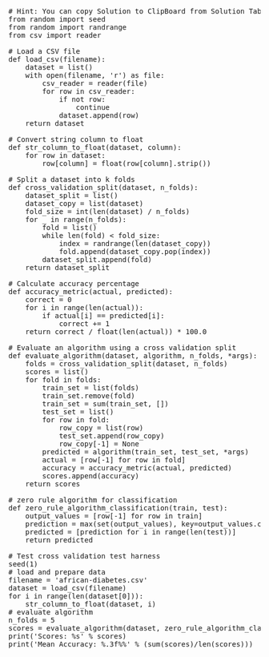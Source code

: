 <pre class="file" data-target="clipboard">
# Hint: You can copy Solution to ClipBoard from Solution Tab in Step 3
from random import seed
from random import randrange
from csv import reader

# Load a CSV file
def load_csv(filename):
    dataset = list()
    with open(filename, 'r') as file:
        csv_reader = reader(file)
        for row in csv_reader:
            if not row:
                continue
            dataset.append(row)
    return dataset

# Convert string column to float
def str_column_to_float(dataset, column):
    for row in dataset:
        row[column] = float(row[column].strip())

# Split a dataset into k folds
def cross_validation_split(dataset, n_folds):
    dataset_split = list()
    dataset_copy = list(dataset)
    fold_size = int(len(dataset) / n_folds)
    for _ in range(n_folds):
        fold = list()
        while len(fold) < fold_size:
            index = randrange(len(dataset_copy))
            fold.append(dataset_copy.pop(index))
        dataset_split.append(fold)
    return dataset_split

# Calculate accuracy percentage
def accuracy_metric(actual, predicted):
    correct = 0
    for i in range(len(actual)):
        if actual[i] == predicted[i]:
            correct += 1
    return correct / float(len(actual)) * 100.0

# Evaluate an algorithm using a cross validation split
def evaluate_algorithm(dataset, algorithm, n_folds, *args):
    folds = cross_validation_split(dataset, n_folds)
    scores = list()
    for fold in folds:
        train_set = list(folds)
        train_set.remove(fold)
        train_set = sum(train_set, [])
        test_set = list()
        for row in fold:
            row_copy = list(row)
            test_set.append(row_copy)
            row_copy[-1] = None
        predicted = algorithm(train_set, test_set, *args)
        actual = [row[-1] for row in fold]
        accuracy = accuracy_metric(actual, predicted)
        scores.append(accuracy)
    return scores

# zero rule algorithm for classification
def zero_rule_algorithm_classification(train, test):
    output_values = [row[-1] for row in train]
    prediction = max(set(output_values), key=output_values.count)
    predicted = [prediction for i in range(len(test))]
    return predicted

# Test cross validation test harness
seed(1)
# load and prepare data
filename = 'african-diabetes.csv'
dataset = load_csv(filename)
for i in range(len(dataset[0])):
    str_column_to_float(dataset, i)
# evaluate algorithm
n_folds = 5
scores = evaluate_algorithm(dataset, zero_rule_algorithm_classification, n_folds)
print('Scores: %s' % scores)
print('Mean Accuracy: %.3f%%' % (sum(scores)/len(scores)))
</pre>
